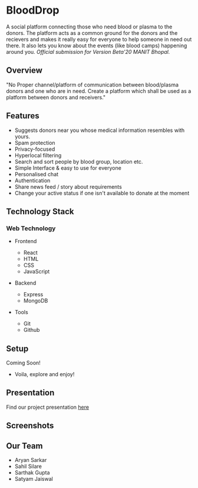 # BloodDrop

A social platform connecting those who need blood or plasma to the donors. The platform acts as a common ground for the donors and the recievers and makes it really easy for everyone to help someone in need out there. It also lets you know about the events (like blood camps) happening around you.
*Official submission for Version Beta'20 MANIT Bhopal.*

## Overview

"No Proper channel/platform of communication between blood/plasma donors and one who are in need. Create a platform which shall be used as a platform between donors and receivers."

## Features

* Suggests donors near you whose medical information resembles with yours.
* Spam protection
* Privacy-focused
* Hyperlocal filtering
* Search and sort people by blood group, location etc.
* Simple Interface & easy to use for everyone
* Personalised chat
* Authentication
* Share news feed / story about requirements
* Change your active status if one isn't available to donate at the moment

## Technology Stack

### Web Technology

- Frontend
  - React
  - HTML
  - CSS
  - JavaScript
  
- Backend
  - Express
  - MongoDB

- Tools
  - Git
  - Github

## Setup

Coming Soon! 
- Voila, explore and enjoy!

## Presentation

Find our project presentation [here](https://www.google.com)

## Screenshots

## Our Team

* Aryan Sarkar
* Sahil Silare
* Sarthak Gupta
* Satyam Jaiswal


